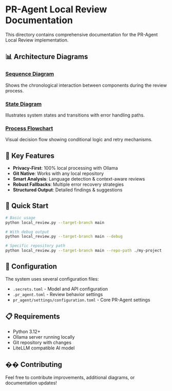# PR-Agent Local Review Documentation

This directory contains comprehensive documentation for the PR-Agent Local Review implementation.

## 📊 Architecture Diagrams

### [Sequence Diagram](diagrams/sequence-diagram.md)
Shows the chronological interaction between components during the review process.

### [State Diagram](diagrams/state-diagram.md) 
Illustrates system states and transitions with error handling paths.

### [Process Flowchart](diagrams/flowchart.md)
Visual decision flow showing conditional logic and retry mechanisms.

## 🎯 Key Features

- **Privacy-First**: 100% local processing with Ollama
- **Git Native**: Works with any local repository
- **Smart Analysis**: Language detection & context-aware reviews
- **Robust Fallbacks**: Multiple error recovery strategies
- **Structured Output**: Detailed findings & suggestions

## 🚀 Quick Start

```bash
# Basic usage
python local_review.py --target-branch main

# With debug output
python local_review.py --target-branch main --debug

# Specific repository path
python local_review.py --target-branch main --repo-path ./my-project
```

## 🔧 Configuration

The system uses several configuration files:
- `.secrets.toml` - Model and API configuration
- `.pr_agent.toml` - Review behavior settings
- `pr_agent/settings/configuration.toml` - Core PR-Agent settings

## 📋 Requirements

- Python 3.12+
- Ollama server running locally
- Git repository with changes
- LiteLLM compatible AI model

## �� Contributing

Feel free to contribute improvements, additional diagrams, or documentation updates!
